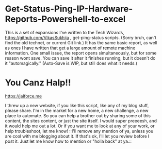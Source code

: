# Get-Status-Ping-IP-Hardware-Reports-Powershell-to-excel
This is a set of expansions I've written to the Tech Wizards, https://github.com/VikasSukhija , get-ping-status scripts. (Sorry bruh, can't find the old technet, or current Git link.) It has the same basic report, as well as ones I have written that get a large amount of remote machine information. One small issue, the report opens simultaneously, but for some reason wont save. You can save it after it finishes running, but it doesn't do it "automagically." (Auto-Save is WIP, but still does what it needs.)

# You Canz Halp!!

https://jalforce.me

I threw up a new website, if you like this script, like any of my blog stuff, please share. 
I'm in the market for a new home, a new challenge, a new place to automate.
So you can help a brother out by sharing some of this content, the sites content, or just the site itself. 
I would super preeeesh, and it would help me out a lot. 
Or if you want me to look at any of your work, or help troubleshoot, let me know! ::I'll remove any mention of ya, unless you are cool with me blogging about it. If that's ok, I'll let you review before I post it. Just let me know how to mention or "holla back" at ya.::
